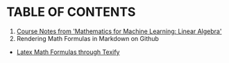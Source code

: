# TABLE OF CONTENTS
1. [Course Notes from 'Mathematics for Machine Learning: Linear Algebra'](linear_algebra.md)
2. Rendering Math Formulas in Markdown on Github
 - [Latex Math Formulas through Texify](Latex-Math-Formulas-in-Github-Markdown-through-Texify/README.md)
